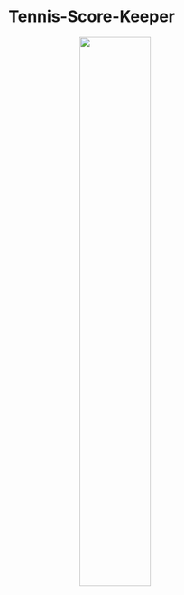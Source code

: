 # Tennis-Score-Keeper
<img width="50%" style="
    display: block;
    margin-left: auto;
    margin-right: auto;" src="https://s19.postimg.org/8wlzu59n7/9164752535252636955_account_id_1.png">

